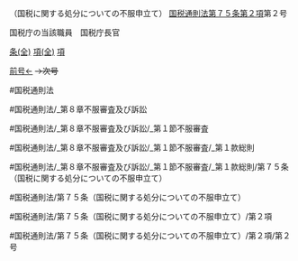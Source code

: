 （国税に関する処分についての不服申立て）
[国税通則法第７５条第２項](国税通則法＿＿＿＿＿第７５条第２項)第２号

国税庁の当該職員　国税庁長官

[条(全)](国税通則法＿＿＿＿＿第７５条_.md)    [項(全)](国税通則法＿＿＿＿＿第７５条第２項_.md)    [項](国税通則法＿＿＿＿＿第７５条第２項.md)

[前号←](国税通則法＿＿＿＿＿第７５条第２項第１号.md)  ~~→次号~~

#国税通則法

#国税通則法/_第８章不服審査及び訴訟

#国税通則法/_第８章不服審査及び訴訟/_第１節不服審査

#国税通則法/_第８章不服審査及び訴訟/_第１節不服審査/_第１款総則

#国税通則法/_第８章不服審査及び訴訟/_第１節不服審査/_第１款総則/第７５条（国税に関する処分についての不服申立て）

#国税通則法/第７５条（国税に関する処分についての不服申立て）

#国税通則法/第７５条（国税に関する処分についての不服申立て）/第２項

#国税通則法/第７５条（国税に関する処分についての不服申立て）/第２項/第２号

